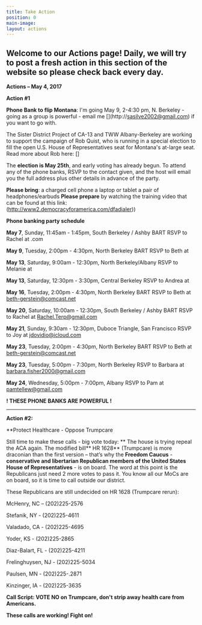 ```yaml
---
title: Take Action
position: 0
main-image: 
layout: actions
---
```


## **Welcome to our Actions page!  Daily, we will try to post a fresh action in this section of the website so please check back every day.**

**Actions – May 4, 2017**

**Action #1**

**Phone Bank to flip Montana**:  I'm going May 9, 2-4:30 pm, N. Berkeley - going as a group is powerful - email me [[](http://sasilve2002@gmail.com)](http://sasilve2002@gmail.com) if you want to go with.

The Sister District Project of CA-13 and TWW Albany-Berkeley are working to support the campaign of Rob Quist, who is running in a special election to fill the open U.S. House of Representatives seat for Montana's at-large seat. Read more about Rob here: [[](http://robquist.org)]
 
The **election is May 25th**, and early voting has already begun.  To attend any of the phone banks, RSVP to the contact given, and the host will email you the full address plus other details in advance of the party.

**Please bring**:
a charged cell phone 
a laptop or tablet 
a pair of headphones/earbuds
**Please prepare** by watching the training video that can be found at this link:  (http://www2.democracyforamerica.com/dfadialer))

**Phone banking party schedule**

**May 7**, Sunday, 11:45am - 1:45pm, South Berkeley / Ashby BART
RSVP to Rachel at [](http://Rachel.Terp@gmail).com

**May 9**, Tuesday, 2:00pm - 4:30pm, North Berkeley BART
RSVP to Beth at [](http://beth-gerstein@comcast.net)

**May 13**, Saturday, 9:00am - 12:30pm, North Berkeley/Albany
RSVP to Melanie at [](http://melanie.ca13.sisterdistrict@gmail.com)

**May 13**, Saturday, 12:30pm - 3:30pm, Central Berkeley
RSVP to Andrea at [](http://sdp.ca.13@gmail.com)

**May 16**, Tuesday, 2:00pm - 4:30pm, North Berkeley BART
RSVP to Beth at beth-gerstein@comcast.net

**May 20**, Saturday, 10:00am - 12:30pm, South Berkeley / Ashby BART
RSVP to Rachel at Rachel.Terp@gmail.com

**May 21**, Sunday, 9:30am - 12:30pm, Duboce Triangle, San Francisco
RSVP to Joy at jdovidio@icloud.com

**May 23**, Tuesday, 2:00pm - 4:30pm, North Berkeley BART
RSVP to Beth at beth-gerstein@comcast.net

**May 23**, Tuesday, 5:00pm - 7:30pm, North Berkeley
RSVP to Barbara at barbara.fisher2000@gmail.com

**May 24**, Wednesday, 5:00pm - 7:00pm, Albany
RSVP to Pam at pamtellew@gmail.com

**!  THESE PHONE BANKS ARE POWERFUL !**
 
-----------------------

**Action #2:**

**Protect Healthcare - Oppose Trumpcare

Still time to make these calls - big vote today:
**
The house is trying repeal the ACA again. The modified bill** HR 1628** (Trumpcare) is more draconian than the first version – that’s why the **Freedom Caucus** - **conservative and libertarian Republican members of the United States House of Representatives** - is on board. The word at this point is the Republicans just need 2 more votes to pass it. You know all our MoCs are on board, so it is time to call outside our district.

These Republicans are still undecided on HR 1628 (Trumpcare rerun):

McHenry, NC – (202)225-2576

Stefanik, NY - (202)225-4611

Valadado, CA - (202)225-4695

Yoder, KS - (202)225-2865

Diaz-Balart, FL - (202)225-4211

Frelinghuysen, NJ - (202)225-5034

Paulsen, MN - (202)225-.2871

Kinzinger, IA - (202)225-3635

**Call Script: VOTE NO on Trumpcare, don't strip away health care from Americans.**

**These calls are working!  Fight on!**
